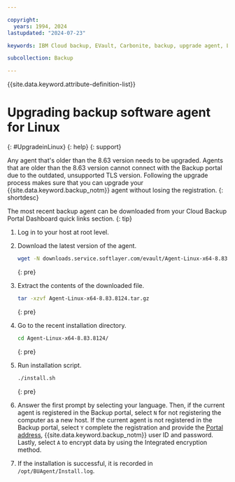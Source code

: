 ```yaml
---

copyright:
  years: 1994, 2024
lastupdated: "2024-07-23"

keywords: IBM Cloud backup, EVault, Carbonite, backup, upgrade agent, Linux

subcollection: Backup

---
```

{{site.data.keyword.attribute-definition-list}}

# Upgrading backup software agent for Linux
{: #UpgradeinLinux}
{: help}
{: support}

Any agent that's older than the 8.63 version needs to be upgraded. Agents that are older than the 8.63 version cannot connect with the Backup portal due to the outdated, unsupported TLS version. Following the upgrade process makes sure that you can upgrade your {{site.data.keyword.backup_notm}} agent without losing the registration.
{: shortdesc}

The most recent backup agent can be downloaded from your Cloud Backup Portal Dashboard quick links section.
{: tip}

1. Log in to your host at root level.
2. Download the latest version of the agent.
    ```sh
    wget -N downloads.service.softlayer.com/evault/Agent-Linux-x64-8.83.8124.tar.gz
    ```
    {: pre}

3. Extract the contents of the downloaded file.
    ```sh
    tar -xzvf Agent-Linux-x64-8.83.8124.tar.gz
    ```
    {: pre}

4. Go to the recent installation directory.
    ```sh
    cd Agent-Linux-x64-8.83.8124/
    ```
    {: pre}

5. Run installation script.
    ```sh
    ./install.sh
    ```
    {: pre}

6. Answer the first prompt by selecting your language. Then, if the current agent is registered in the Backup portal, select `N` for not registering the computer as a new host. If the current agent is not registered in the Backup portal, select `Y` complete the registration and provide the [Portal address](/docs/Backup?topic=Backup-portinfo#commercialportalservers), {{site.data.keyword.backup_notm}} user ID and password. Lastly, select `A` to encrypt data by using the Integrated encryption method.

7. If the installation is successful, it is recorded in `/opt/BUAgent/Install.log`.
